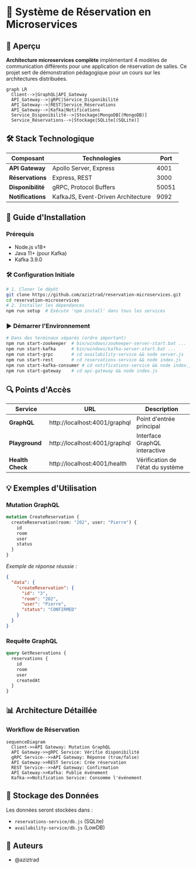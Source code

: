 # 🏨 Système de Réservation en Microservices
## 🌟 Aperçu
**Architecture microservices complète** implémentant 4 modèles de communication différents pour une application de réservation de salles. Ce projet sert de démonstration pédagogique pour un cours sur les architectures distribuées.
```mermaid
graph LR
  Client-->|GraphQL|API_Gateway
  API_Gateway-->|gRPC|Service_Disponibilité
  API_Gateway-->|REST|Service_Réservations
  API_Gateway-->|Kafka|Notifications
  Service_Disponibilité-->|Stockage|MongoDB[(MongoDB)]
  Service_Réservations-->|Stockage|SQLite[(SQLite)]
```
## 🛠 Stack Technologique
| Composant | Technologies | Port |
|-----------|-------------|------|
| **API Gateway** | Apollo Server, Express | 4001 |
| **Réservations** | Express, REST | 3000 |
| **Disponibilité** | gRPC, Protocol Buffers | 50051 |
| **Notifications** | KafkaJS, Event-Driven Architecture | 9092 |
## 🚀 Guide d'Installation
### **Prérequis**
* Node.js v18+
* Java 11+ (pour Kafka)
* Kafka 3.9.0
### **🛠 Configuration Initiale**
```bash
# 1. Cloner le dépôt
git clone https://github.com/aziztrad/reservation-microservices.git
cd reservation-microservices
# 2. Installer les dépendances
npm run setup  # Exécute 'npm install' dans tous les services
```
### **▶ Démarrer l'Environnement**
```bash
# Dans des terminaux séparés (ordre important)
npm run start-zookeeper  # bin/windows/zookeeper-server-start.bat ...
npm run start-kafka      # bin/windows/kafka-server-start.bat ...
npm run start-grpc       # cd availability-service && node server.js
npm run start-rest       # cd reservations-service && node index.js
npm run start-kafka-consumer # cd notifications-service && node index.js
npm run start-gateway    # cd api-gateway && node index.js
```
## 🔍 Points d'Accès
| Service | URL | Description |
|---------|-----|-------------|
| **GraphQL** | http://localhost:4001/graphql | Point d'entrée principal |
| **Playground** | http://localhost:4001/graphql | Interface GraphQL interactive |
| **Health Check** | http://localhost:4001/health | Vérification de l'état du système |
## 💡 Exemples d'Utilisation
### **Mutation GraphQL**
```graphql
mutation CreateReservation {
  createReservation(room: "202", user: "Pierre") {
    id
    room
    user
    status
  }
}
```
*Exemple de réponse réussie :*
```json
{
  "data": {
    "createReservation": {
      "id": "3",
      "room": "202",
      "user": "Pierre",
      "status": "CONFIRMED"
    }
  }
}
```
### **Requête GraphQL**
```graphql
query GetReservations {
  reservations {
    id
    room
    user
    createdAt
  }
}
```
## 📊 Architecture Détaillée
### **Workflow de Réservation**
```mermaid
sequenceDiagram
  Client->>API Gateway: Mutation GraphQL
  API Gateway->>gRPC Service: Vérifie disponibilité
  gRPC Service-->>API Gateway: Réponse (true/false)
  API Gateway->>REST Service: Crée réservation
  REST Service-->>API Gateway: Confirmation
  API Gateway->>Kafka: Publie événement
  Kafka->>Notification Service: Consomme l'événement
```

## 💾 Stockage des Données
Les données seront stockées dans :
* `reservations-service/db.js` (SQLite)
* `availability-service/db.js` (LowDB)

## 👥 Auteurs
* @aziztrad
